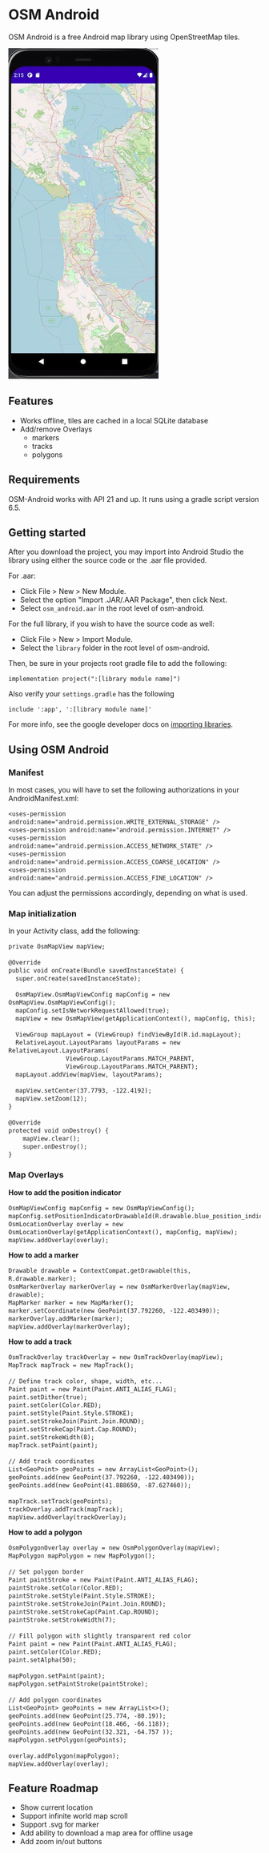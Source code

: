 # OSM Android

OSM Android is a free Android map library using OpenStreetMap tiles.

![alt text](https://github.com/benoitongit/osm-android/blob/main/map_screenshot.jpg?raw=true)

## Features

* Works offline, tiles are cached in a local SQLite database
* Add/remove Overlays
  * markers
  * tracks
  * polygons

## Requirements

OSM-Android works with API 21 and up.
It runs using a gradle script version 6.5.

## Getting started

After you download the project, you may import into Android Studio the library using either the source code or the .aar file provided.

For .aar:
 * Click File > New > New Module.
 * Select the option "Import .JAR/.AAR Package", then click Next.
 * Select `osm_android.aar` in the root level of osm-android.
 
For the full library, if you wish to have the source code as well:
 * Click File > New > Import Module.
 * Select the `library` folder in the root level of osm-android.
 
Then, be sure in your projects root gradle file to add the following:
```
implementation project(":[library module name]")
```

Also verify your `settings.gradle` has the following
```
include ':app', ':[library module name]'
```

For more info, see the google developer docs on [importing libraries](https://developer.android.com/studio/projects/android-library#AddDependency).

## Using OSM Android
### Manifest

In most cases, you will have to set the following authorizations in your AndroidManifest.xml:

```
<uses-permission android:name="android.permission.WRITE_EXTERNAL_STORAGE" />
<uses-permission android:name="android.permission.INTERNET" />
<uses-permission android:name="android.permission.ACCESS_NETWORK_STATE" />
<uses-permission android:name="android.permission.ACCESS_COARSE_LOCATION" />
<uses-permission android:name="android.permission.ACCESS_FINE_LOCATION" />
```
You can adjust the permissions accordingly, depending on what is used.


### Map initialization

In your Activity class, add the following:
```
private OsmMapView mapView;

@Override
public void onCreate(Bundle savedInstanceState) {
  super.onCreate(savedInstanceState);

  OsmMapView.OsmMapViewConfig mapConfig = new OsmMapView.OsmMapViewConfig();
  mapConfig.setIsNetworkRequestAllowed(true);
  mapView = new OsmMapView(getApplicationContext(), mapConfig, this);

  ViewGroup mapLayout = (ViewGroup) findViewById(R.id.mapLayout);
  RelativeLayout.LayoutParams layoutParams = new RelativeLayout.LayoutParams(
				ViewGroup.LayoutParams.MATCH_PARENT,
				ViewGroup.LayoutParams.MATCH_PARENT);
  mapLayout.addView(mapView, layoutParams);

  mapView.setCenter(37.7793, -122.4192);
  mapView.setZoom(12); 
}

@Override
protected void onDestroy() {
    mapView.clear();
    super.onDestroy();
}
```

### Map Overlays

**How to add the position indicator**
```
OsmMapViewConfig mapConfig = new OsmMapViewConfig();
mapConfig.setPositionIndicatorDrawableId(R.drawable.blue_position_indicator);
OsmLocationOverlay overlay = new OsmLocationOverlay(getApplicationContext(), mapConfig, mapView);
mapView.addOverlay(overlay);
```

**How to add a marker**

```
Drawable drawable = ContextCompat.getDrawable(this, R.drawable.marker);
OsmMarkerOverlay markerOverlay = new OsmMarkerOverlay(mapView, drawable);
MapMarker marker = new MapMarker();
marker.setCoordinate(new GeoPoint(37.792260, -122.403490));
markerOverlay.addMarker(marker);
mapView.addOverlay(markerOverlay);
```

**How to add a track**

```
OsmTrackOverlay trackOverlay = new OsmTrackOverlay(mapView);
MapTrack mapTrack = new MapTrack();

// Define track color, shape, width, etc...
Paint paint = new Paint(Paint.ANTI_ALIAS_FLAG);
paint.setDither(true);
paint.setColor(Color.RED);
paint.setStyle(Paint.Style.STROKE);
paint.setStrokeJoin(Paint.Join.ROUND);
paint.setStrokeCap(Paint.Cap.ROUND);
paint.setStrokeWidth(8);
mapTrack.setPaint(paint);

// Add track coordinates
List<GeoPoint> geoPoints = new ArrayList<GeoPoint>();
geoPoints.add(new GeoPoint(37.792260, -122.403490));
geoPoints.add(new GeoPoint(41.888650, -87.627460));

mapTrack.setTrack(geoPoints); 
trackOverlay.addTrack(mapTrack);
mapView.addOverlay(trackOverlay);
```

**How to add a polygon**

```
OsmPolygonOverlay overlay = new OsmPolygonOverlay(mapView);
MapPolygon mapPolygon = new MapPolygon();

// Set polygon border
Paint paintStroke = new Paint(Paint.ANTI_ALIAS_FLAG);
paintStroke.setColor(Color.RED);
paintStroke.setStyle(Paint.Style.STROKE);
paintStroke.setStrokeJoin(Paint.Join.ROUND);
paintStroke.setStrokeCap(Paint.Cap.ROUND);
paintStroke.setStrokeWidth(7);

// Fill polygon with slightly transparent red color
Paint paint = new Paint(Paint.ANTI_ALIAS_FLAG);
paint.setColor(Color.RED);
paint.setAlpha(50);

mapPolygon.setPaint(paint);
mapPolygon.setPaintStroke(paintStroke);

// Add polygon coordinates
List<GeoPoint> geoPoints = new ArrayList<>();
geoPoints.add(new GeoPoint(25.774, -80.19));
geoPoints.add(new GeoPoint(18.466, -66.118));
geoPoints.add(new GeoPoint(32.321, -64.757 ));
mapPolygon.setPolygon(geoPoints);

overlay.addPolygon(mapPolygon);
mapView.addOverlay(overlay);
```

## Feature Roadmap
* Show current location
* Support infinite world map scroll
* Support .svg for marker
* Add ability to download a map area for offline usage
* Add zoom in/out buttons
